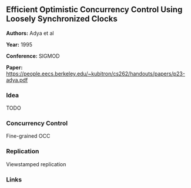 ## Efficient Optimistic Concurrency Control Using Loosely Synchronized Clocks

**Authors:** Adya et al

**Year:** 1995

**Conference:** SIGMOD

**Paper:** https://people.eecs.berkeley.edu/~kubitron/cs262/handouts/papers/p23-adya.pdf

### Idea
TODO

### Concurrency Control
Fine-grained OCC

### Replication 
Viewstamped replication

### Links

